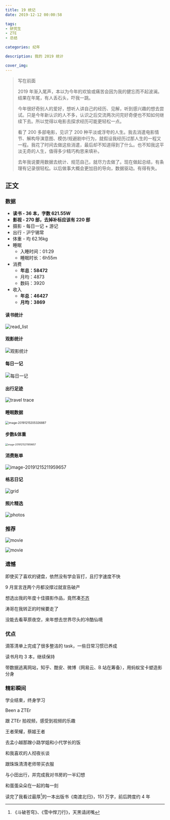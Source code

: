 ```yaml
---
title: 19 统记
date: 2019-12-12 00:00:58

tags:
- 研究生
- ZTE
- 总结

categories: 纪年

description: 我的 2019 统计

cover_img: 
---
```




> 写在前面
>
> 2019 年渐入尾声，本以为今年的欢愉或痛苦会因为我的健忘而不起波澜。结果在年尾，有人丢石头，吓我一跳。
>
> 今年很好奇别人的爱好，想听人讲自己的经历、见解，听到感兴趣的想去尝试。只是今年新认识的人不多，认识之后交流两次问完好奇便也不知如何继续下去。所以觉得以电影去探求经历可能更轻松一点。 
>
> 看了 200 多部电影，见识了 200 种平淡或浮夸的人生。我去消遣电影情节、解构导演意图、模仿/规避剧中行为，就假设我经历过那人生的一程又一程。我花了时间去做这些消遣，最后却不知道得到了什么。也不知我这平淡无奇的人生，值得多少精巧构思来填补。
>
> 去年我说要用数据去统计、规范自己，就尽力去做了。现在做起总结，有条理有记录很轻松。以后做事大概会更加目的导向，数据驱动。有得有失。



## 正文

### 数据

- **读书 - 36 本，字数 621.55W**
- **影视 - 270 部，去掉补标应该有 220 部**
- 摄影 - 每日一记 + 游记
- 出行 - 沪宁锡常
- 体重 - 均 62.16kg
- 睡眠
  - 入睡时间：01:29
  - 睡眠时长：6h55m
- 消费
  - **年总：58472**
  - 月均：4873
  - 数码：3920
- 收入
  - **年总：46427**
  - **月均：3869**





#### 读书统计

![read_list](img/2019-readList.jpg)



#### 观影统计

![观影统计](img/2019-movie.jpg)



#### 每日一记

![每日一记](./img/2019-gridphotos.jpg)



#### 出行足迹

![travel trace](img/map.jpg)



#### 睡眠数据

<img src="img/image-20191215205326887.png" alt="image-20191215205326887" style="zoom: 65%;" />



#### 步数&体重

<img src="img/2019-w&step.jpg" alt="image-20191215211959657" style="zoom: 50%;" />



#### 消费账单

![image-20191215211959657](img/image-20191215211959657.png)

#### 格志日记

![grid](./img/2019-gird.jpg)

#### 照片精选

![photos](img/2019-photos.jpg)



### 推荐

![movie](img/2019-rec-book.jpg)



![movie](img/2019-rec-movie.jpg)



### 遗憾

即使买了喜欢的键盘，依然没有学会盲打，且打字速度不快

9 月宣言连两个月都没撑过就宣告破产

想选出我的年度十佳摄影作品，竟然凑[不齐]( https://tuchong.com/11378380/posts )

涛哥在我转正的时候要走了

没能去看草原夜空，来年想去世界尽头的冷酷仙境



### 优点

滴答清单上完成了很多整洁的 task，一些日常习惯已养成

读书月均 3 本，继续保持

带数据逃离网站，知乎、酷安、微博（网易云、B 站在筹备），用蚂蚁宝卡塑造影分身



### 精彩瞬间

学业结束，终身学习

Been a ZTEr

跟 ZTEr 拍视频，感受到视频的乐趣

王者荣耀，蔡姬王者

去孟小越那蹭小路学姐和小代学长的饭

和我喜欢的人彻夜长谈

跟珠珠清清老师带买衣服

与小田出行，并完成我对书房的一半幻想

和蛋蛋朵朵在一起的每一刻

读完了我看过最厚[^1]的一本出版书《南渡北归》，151 万字，前后跨度约 4 年





[^1]: 《斗破苍穹》、《雪中悍刀行》，天黑请闭嘴



